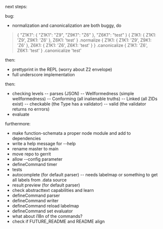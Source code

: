 next steps:

bug:
- normalization and canonicalization are both buggy, do
> { "Z1K1": { "Z1K1": "Z9", "Z9K1": "Z6" }, "Z6K1": "test" }
{ Z1K1: { Z1K1: 'Z9', Z9K1: 'Z6' }, Z6K1: 'test' }
> .normalize
{
  Z1K1: { Z1K1: 'Z9', Z9K1: 'Z6' },
  Z6K1: { Z1K1: 'Z6', Z6K1: 'test' }
}
> .canonicalize
{ Z1K1: 'Z6', Z6K1: 'test' }
> .canonicalize
'test'

then:
- prettyprint in the REPL (worry about Z2 envelope)
- full underscore implementation

then:
- checking levels
-- parses (JSON)
-- Wellformedness (simple wellformedness)
-- Conforming (all inalienable truths)
-- Linked (all ZIDs exist)
-- checkable (the Type has a validator)
-- valid (the validator returns no errrors)
- evaluate

furthermore:
- make function-schemata a proper node module and add to dependencies
- write a help message for --help
- rename master to main
- move repo to gerrit
- allow --config parameter
- defineCommand timer
- tests
- autocomplete (for default parser)
-- needs labelmap or something to get all labels from .data source
- result preview (for default parser)
- check abstracttext capabilities and learn
- defineCommand parser
- defineCommand writer
- defineCommand reload labelmap
- defineCommand set evaluator
- what about i18n of the commands?
- check if FUTURE_README and README align
